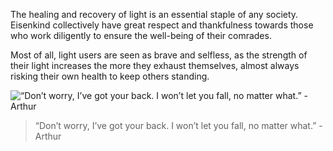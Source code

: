 The healing and recovery of light is an essential staple of any society. Eisenkind collectively have great respect and thankfulness towards those who work diligently to ensure the well-being of their comrades.

Most of all, light users are seen as brave and selfless, as the strength of their light increases the more they exhaust themselves, almost always risking their own health to keep others standing.

![“Don’t worry, I’ve got your back. I won’t let you fall, no matter what.” - Arthur](https://prod-files-secure.s3.us-west-2.amazonaws.com/d72efbe5-1f3f-4290-88bf-1e0a372fe67f/bcdeb4a2-bd07-423c-ae74-cdb7d22cfb29/arthur.webp)

> “Don’t worry, I’ve got your back. I won’t let you fall, no matter what.” - Arthur
